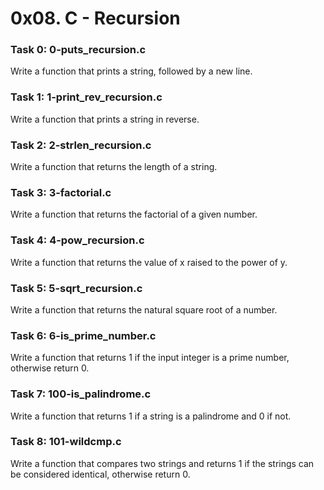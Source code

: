 # 0x08. C - Recursion

### Task 0: 0-puts_recursion.c
Write a function that prints a string, followed by a new line.

### Task 1: 1-print_rev_recursion.c
Write a function that prints a string in reverse.

### Task 2: 2-strlen_recursion.c
Write a function that returns the length of a string.

### Task 3: 3-factorial.c
Write a function that returns the factorial of a given number.

### Task 4: 4-pow_recursion.c
Write a function that returns the value of x raised to the power of y.

### Task 5: 5-sqrt_recursion.c
Write a function that returns the natural square root of a number.

### Task 6: 6-is_prime_number.c
Write a function that returns 1 if the input integer is a prime number, otherwise return 0.

### Task 7: 100-is_palindrome.c
Write a function that returns 1 if a string is a palindrome and 0 if not.

### Task 8: 101-wildcmp.c
Write a function that compares two strings and returns 1 if the strings can be considered identical, otherwise return 0.
